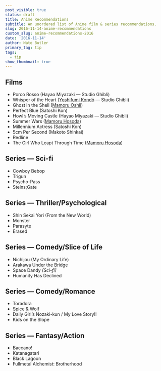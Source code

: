 ```yaml
---
post_visible: true
status: draft
title: Anime Recommendations
subtitle: An unordered list of Anime film & series recommendations.
slug: 2016-11-14-anime-recommendations
custom_slug: anime-recommendations-2016
date: '2016-11-14'
author: Nate Butler
primary_tag: tip
tags:
  - tip
show_thumbnail: true
---
```

<h2><strong>Films</strong></h2><ul><li>Porco Rosso (Hayao Miyazaki — Studio Ghibli)</li><li>Whisper of the Heart (<a href="https://www.google.com/search?newwindow=1&espv=2&biw=1274&bih=685&q=Yoshifumi+Kond%C5%8D&stick=H4sIAAAAAAAAAOPgE-LSz9U3sMw2STGuVOIEsc0N04sKtcSyk6300zJzcsGEVUpmUWpySX4RAFXdA0wxAAAA&sa=X&ved=0ahUKEwii5M_nrarQAhViImMKHdAdBQoQmxMInQEoATAW">Yoshifumi Kondō</a> — Studio Ghibli)</li><li>Ghost in the Shell (<a href="https://www.google.com/search?newwindow=1&sa=X&biw=1274&bih=685&q=Mamoru+Oshii&stick=H4sIAAAAAAAAAOPgE-LSz9U3MMyuSokvU-IEsytzzaq0xLKTrfTTMnNywYRVSmZRanJJfhEAVHqj2jEAAAA&ved=0ahUKEwj_wZeHrqrQAhVJKGMKHTV5BcIQmxMIqgEoATAR">Mamoru Oshii</a>)</li><li>Perfect Blue (Satoshi Kon)</li><li>Howl’s Moving Castle (Hayao Miyazaki — Studio Ghibli)</li><li>Summer Wars (<a href="https://en.wikipedia.org/wiki/Mamoru_Hosoda">Mamoru Hosoda</a>)</li><li>Millennium Actress (Satoshi Kon)</li><li>5cm Per Second (Makoto Shinkai)</li><li>Redline</li><li>The Girl Who Leapt Through Time (<a href="https://en.wikipedia.org/wiki/Mamoru_Hosoda">Mamoru Hosoda</a>)</li></ul><h2><strong>Series — Sci-fi</strong></h2><ul><li>Cowboy Bebop</li><li>Trigun</li><li>Psycho-Pass</li><li>Steins;Gate</li></ul><h2><strong>Series — Thriller/Psychological</strong></h2><ul><li>Shin Sekai Yori (From the New World)</li><li>Monster</li><li>Parasyte</li><li>Erased</li></ul><h2><strong>Series — Comedy/Slice of Life</strong></h2><ul><li>Nichijou (My Ordinary Life)</li><li>Arakawa Under the Bridge</li><li>Space Dandy <em>[Sci-fi]</em></li><li>Humanity Has Declined</li></ul><h2><strong>Series — Comedy/Romance</strong></h2><ul><li>Toradora</li><li>Spice &amp; Wolf</li><li>Daily Girl’s Nozaki-kun / My Love Story!!</li><li>Kids on the Slope</li></ul><h2><strong>Series — Fantasy/Action</strong></h2><ul><li>Baccano!</li><li>Katanagatari</li><li>Black Lagoon</li><li>Fullmetal Alchemist: Brotherhood</li></ul><p>‍</p>